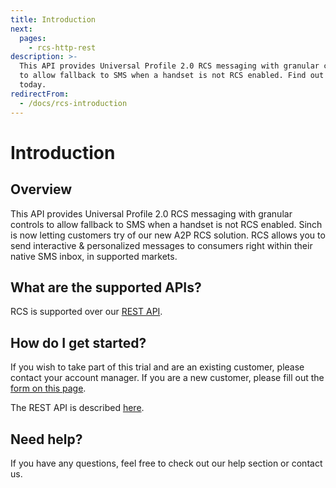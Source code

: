 ```yaml
---
title: Introduction
next:
  pages:
    - rcs-http-rest
description: >-
  This API provides Universal Profile 2.0 RCS messaging with granular controls
  to allow fallback to SMS when a handset is not RCS enabled. Find out more
  today.
redirectFrom:
  - /docs/rcs-introduction
---
```


# Introduction

## Overview

This API provides Universal Profile 2.0 RCS messaging with granular controls to allow fallback to SMS when a handset is not RCS enabled.
Sinch is now letting customers try of our new A2P RCS solution. RCS allows you to send interactive & personalized messages to consumers right within their native SMS inbox, in supported markets.

## What are the supported APIs?

RCS is supported over our [REST API](/docs/rcs/http-rest.md).

## How do I get started?

If you wish to take part of this trial and are an existing customer, please contact your account manager. If you are a new customer, please fill out the [form on this page](https://www.sinch.com/products/messaging/rcs/).

The REST API is described [here](/docs/rcs/http-rest.md).

## Need help?

If you have any questions, feel free to check out our help section or contact us.
